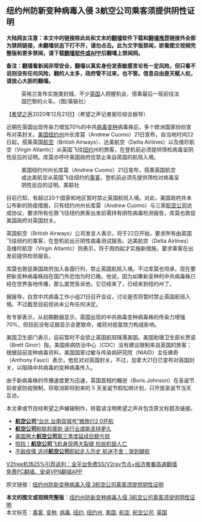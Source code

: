  <h2>纽约州防新变种病毒入侵 3航空公司乘客须提供阴性证明</h2> <p class="notice"><b>大陆网友注意：本文中的链接除此处和文末的<a href="https://github.com/bannedbook/fanqiang" >翻墙</a>软件下载和<a href="https://github.com/killgcd/justmysocks/blob/master/README.md">翻墙推荐</a>链接外全部为禁网链接，未翻墙状态下打不开，请勿点击。此为文字版禁闻，欲看图文视频完整版和更多禁闻，请下载<a href="https://github.com/bannedbook/fanqiang">翻墙软件或APP</a>后翻墙上禁闻网。</p><p>备注：翻墙看新闻非常安全，翻墙以真实身份发表敏感言论有一定风险，但只看不说则没有任何风险，翻的人太多，政府管不过来，也不管。信息自由是天赋人权，请放心大胆的翻墙。</b></p>  <div class="entry"> <figure><figcaption>英格兰宣布实施类封城，不少<a href="https://www.bannedbook.org/bnews/tag/%e8%8b%b1%e5%9b%bd/" class="st_tag internal_tag" rel="tag" title="标签 英国 下的日志">英国</a>人把握机会，搭乘最后一班前往法国巴黎的火车。（图/美联社）</figcaption></figure> <p>【<span class='wp_keywordlink_affiliate'><a href="https://www.soundofhope.org" title="希望之声" target="_blank">希望之声</a></span>2020年12月21日】（希望之声记者斐珍综合报导）</p> <p>近期在英国出现传染力增加70％的中共<a href="https://www.bannedbook.org/bnews/tag/%e7%97%85%e6%af%92/" class="st_tag internal_tag" rel="tag" title="标签 病毒 下的日志">病毒</a><a href="https://www.bannedbook.org/bnews/tag/%E5%8F%98%E7%A7%8D/" class="st_tag internal_tag" rel="tag" title="标签 变种 下的日志">变种</a>病毒株后，多个欧洲国家纷纷宣布对英封关。<a href="https://www.bannedbook.org/bnews/tag/%e7%be%8e%e5%9b%bd/" class="st_tag internal_tag" rel="tag" title="标签 美国 下的日志">美国</a><a href="https://www.bannedbook.org/bnews/tag/%E7%BA%BD%E7%BA%A6%E5%B7%9E/" class="st_tag internal_tag" rel="tag" title="标签 纽约州 下的日志">纽约州</a>州长库莫（Andrew Cuomo）21日宣布，自当地时间22日起，搭乘英国<a href="https://www.bannedbook.org/bnews/tag/%E8%88%AA%E7%A9%BA/" class="st_tag internal_tag" rel="tag" title="标签 航空 下的日志">航空</a>（British Airways）、达美航空（Delta Airlines）以及维珍航空（Virgin Atlantic）从英国飞往<a href="https://www.bannedbook.org/bnews/tag/%e7%ba%bd%e7%ba%a6/" class="st_tag internal_tag" rel="tag" title="标签 纽约 下的日志">纽约</a>州的旅客，在登机前必须提供筛检病毒呈阴性反应的证明。库莫亦呼吁美国政府应禁止来自英国的航班入境。</p> <figure><figcaption>美国纽约州州长库莫（Andrew Cuomo）21日宣布，搭乘英国航空或达美航空从英国飞往纽约的<a href="https://www.bannedbook.org/bnews/tag/%E4%B9%98%E5%AE%A2/" class="st_tag internal_tag" rel="tag" title="标签 乘客 下的日志">乘客</a>，登机前必须先提供筛检对病毒呈阴性反应的证明。美联社</figcaption></figure> <p>目前已知，有超过20个国家和地区暂时禁止英国航班入境。对此，美国政府并未公布新的防疫措施，只有纽约州州长库莫（Andrew Cuomo）与三家<a href="https://www.bannedbook.org/bnews/tag/%e8%88%aa%e7%a9%ba%e5%85%ac%e5%8f%b8/" class="st_tag internal_tag" rel="tag" title="标签 航空公司 下的日志">航空公司</a>达成协议，要求所有伦敦飞往纽约旅客出发前需持有阴性病毒检测报告，库莫也敦促美国政府对英国封关。</p>  <p>英国航空（British Airways）公司发言人表示，将于22日开始，要求所有由英国飞往纽约的乘客，在登机前出示阴性病毒测试报告。达美航空（Delta Airlines）及维珍航空（Virgin Atlantic）则表示，将于周四起才实施新措施，要求乘客在出发前提供检验报告。</p> <p>库莫也敦促美国政府加入各国行列，禁止英国航班入境。不过库莫也坦承，现在要把新变种病毒株挡在国门外恐怕为时已晚。他说，因为如果新变种的中共病毒株已经在世界各地传播，那么直觉告诉他，它已经来了，已经来到纽约州了。</p> <p>据报导，白宫中共病毒工作小组21日召开会议，讨论是否将暂时禁止英国航班入境。不过截至目前但尚未公布任何决定。</p>  <p>有专家表示，从初期数据显示，英国出现的中共病毒变种病毒株的传染力增强70%，但目前没有证据显示会更致命，或将对疫苗效力构成影响。</p> <p>美国卫生部门表示，目前暂时不会禁止英国航班降落美国。美国助理卫生部长贾诺（Brett Giroir）指，美国疾病防治中心（CDC）没有建议限制来自英国的旅客；根据目前变种病毒资料，美国国家过敏与传染病研究院（NIAID）主任佛奇（Anthony Fauci）表示，他反对对英国封关。不过，加拿大21日已宣布对英国封关，以阻隔中共病毒的变种病毒传入。</p> <p>由于新病毒株的传播速度更为迅速，英国首相约翰逊（Boris Johnson）在圣诞节前收紧防疫限制，将取消即将到来的 5 天圣诞节假松绑计划，只开放圣诞节当天互访。</p>  <p>本文章或节目经希望之声编辑制作，转载请注明希望之声并包含原文标题及链接。</p> <ul class='op-related-articles' title='相关阅读'> <li><a href='https://www.bannedbook.org/bnews/taiwannews/20201222/1452615.html' target='_blank'><b>航空公司</b>“台北 台南双城号”微旅行2 0开航</a></li> <li><a href='https://www.bannedbook.org/bnews/worldnews/usa/20201027/1420825.html' target='_blank'><b>航空公司</b>盼联邦援助 该行业或能坚持更久</a></li> <li><a href='https://www.bannedbook.org/bnews/baitai/20201023/1418934.html' target='_blank'>美国两大<b>航空公司</b>第三季度延续巨额亏损</a></li> <li><a href='https://www.bannedbook.org/bnews/cbnews/20201021/1417778.html' target='_blank'>惊险！<b>航空公司</b>飞机身现两大裂缝 险些机毁人亡</a></li> <li><a href='https://www.bannedbook.org/bnews/cnnews/20201006/1408720.html' target='_blank'>不敌疫情 这间<b>航空公司</b>即起走入历史 航迷不舍：哭到腿软</a></li> </ul> <p class="texttj"> <a href="https://www.bannedbook.org/forum23/topic22702.html" target="_blank">V2free机场25%引荐返利：全平台免费SS/V2ray节点+经济套餐高速翻墙</a><br/> <a href="https://github.com/bannedbook/fanqiang/wiki/%E7%A6%81%E9%97%BB%E7%BD%91%E5%AE%89%E5%8D%93%E7%BF%BB%E5%A2%99%E6%96%B0%E9%97%BBAPP" target="_blank">免费PC翻墙、安卓VPN翻墙APP</a></p><p>原文链接：<a class="src_link"  href="https://www.soundofhope.org/post/456031" target="_blank">纽约州防新变种病毒入侵 3航空公司乘客须提供阴性证明</a></p><a name='sharetosocial'></a>       <div><b>本文的图文或视频完整版</b>：<a href='https://www.bannedbook.org/bnews/comments/20201222/1452822.html'>纽约州防新变种病毒入侵 3航空公司乘客须提供阴性证明</a></div>  </div><!--END ENTRY--> <div class="postfooter"> <div>本文标签：<a href="https://www.bannedbook.org/bnews/tag/%E4%B9%98%E5%AE%A2/" rel="tag">乘客</a>, <a href="https://www.bannedbook.org/bnews/tag/%E5%8F%98%E7%A7%8D/" rel="tag">变种</a>, <a href="https://www.bannedbook.org/bnews/tag/%e7%97%85%e6%af%92/" rel="tag">病毒</a>, <a href="https://www.bannedbook.org/bnews/tag/%e7%ba%bd%e7%ba%a6/" rel="tag">纽约</a>, <a href="https://www.bannedbook.org/bnews/tag/%E7%BA%BD%E7%BA%A6%E5%B7%9E/" rel="tag">纽约州</a>, <a href="https://www.bannedbook.org/bnews/tag/%e7%be%8e%e5%9b%bd/" rel="tag">美国</a>, <a href="https://www.bannedbook.org/bnews/tag/%E8%88%AA%E7%A9%BA/" rel="tag">航空</a>, <a href="https://www.bannedbook.org/bnews/tag/%e8%88%aa%e7%a9%ba%e5%85%ac%e5%8f%b8/" rel="tag">航空公司</a>, <a href="https://www.bannedbook.org/bnews/tag/%e8%8b%b1%e5%9b%bd/" rel="tag">英国</a></div>  </div><!--END POSTFOOTER--> 